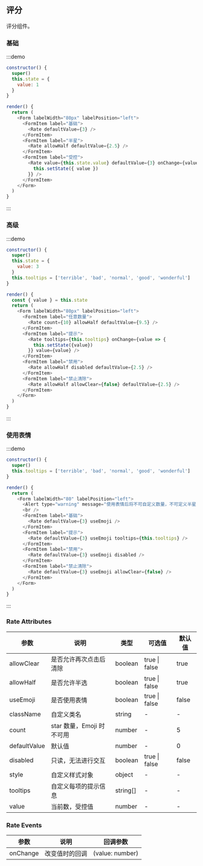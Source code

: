 ## 评分

评分组件。

### 基础

:::demo

```js
constructor() {
  super()
  this.state = {
    value: 1
  }
}

render() {
  return (
    <Form labelWidth="80px" labelPosition="left">
      <FormItem label="基础">
        <Rate defaultValue={3} />
      </FormItem>
      <FormItem label="半星">
        <Rate allowHalf defaultValue={2.5} />
      </FormItem>
      <FormItem label="受控">
        <Rate value={this.state.value} defaultValue={3} onChange={value => {
          this.setState({ value })
        }} />
      </FormItem>
    </Form>
  )
}
```

:::

### 高级

:::demo

```js
constructor() {
  super()
  this.state = {
    value: 3
  }
  this.tooltips = ['terrible', 'bad', 'normal', 'good', 'wonderful']
}

render() {
  const { value } = this.state
  return (
    <Form labelWidth="80px" labelPosition="left">
      <FormItem label="任意数量">
        <Rate count={10} allowHalf defaultValue={9.5} />
      </FormItem>
      <FormItem label="提示">
        <Rate tooltips={this.tooltips} onChange={value => {
          this.setState({value})
        }} value={value} />
      </FormItem>
      <FormItem label="禁用">
        <Rate allowHalf disabled defaultValue={2.5} />
      </FormItem>
      <FormItem label="禁止清除">
        <Rate allowHalf allowClear={false} defaultValue={2.5} />
      </FormItem>
    </Form>
  )
}
```

:::

### 使用表情

:::demo

```js
constructor() {
  super()
  this.tooltips = ['terrible', 'bad', 'normal', 'good', 'wonderful']
}

render() {
  return (
    <Form labelWidth="80" labelPosition="left">
      <Alert type="warning" message="使用表情后将不可自定义数量，不可定义半星" closeable={false} />
      <br />
      <FormItem label="基础">
        <Rate defaultValue={3} useEmoji />
      </FormItem>
      <FormItem label="提示">
        <Rate defaultValue={3} useEmoji tooltips={this.tooltips} />
      </FormItem>
      <FormItem label="禁用">
        <Rate defaultValue={3} useEmoji disabled />
      </FormItem>
      <FormItem label="禁止清除">
        <Rate defaultValue={3} useEmoji allowClear={false} />
      </FormItem>
    </Form>
  )
}
```

:::

### Rate Attributes

| 参数         | 说明                      | 类型     | 可选值        | 默认值 |
| ------------ | ------------------------- | -------- | ------------- | ------ |
| allowClear   | 是否允许再次点击后清除    | boolean  | true \| false | true   |
| allowHalf    | 是否允许半选              | boolean  | true \| false | true   |
| useEmoji     | 是否使用表情              | boolean  | true \| false | false  |
| className    | 自定义类名                | string   | -             | -      |
| count        | star 数量，Emoji 时不可用 | number   | -             | 5      |
| defaultValue | 默认值                    | number   | -             | 0      |
| disabled     | 只读，无法进行交互        | boolean  | true \| false | false  |
| style        | 自定义样式对象            | object   | -             | -      |
| tooltips     | 自定义每项的提示信息      | string[] | -             | -      |
| value        | 当前数，受控值            | number   | -             | -      |

### Rate Events

| 参数     | 说明           | 回调参数        |
| -------- | -------------- | --------------- |
| onChange | 改变值时的回调 | (value: number) |
